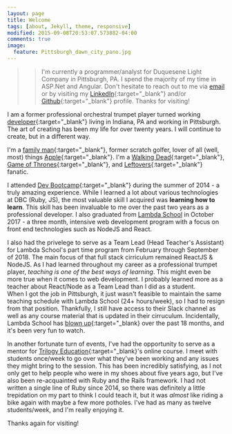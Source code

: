 ```yaml
---
layout: page
title: Welcome
tags: [about, Jekyll, theme, responsive]
modified: 2015-09-08T20:53:07.573882-04:00
comments: true
image:
  feature: Pittsburgh_dawn_city_pano.jpg
---
```


> > I'm currently a programmer/analyst for Duquesene Light Company in Pittsburgh, PA. I spend the majority of my time in ASP.Net and Angular. Don't hesitate to reach out to me via [email](mailto:dev.artist15@gmail.com) or by visiting my [LinkedIn](https://www.linkedin.com/pub/gregory-knudsen/41/b33/64){:target="_blank"} and/or [Github](https://github.com/gregknudsen){:target="_blank"} profile. Thanks for visiting!

I am a former professional orchestral trumpet player turned working [developer](http://www.github.com/gregknudsen){:target="_blank"} living in Indiana, PA and working in Pittsburgh. The art of creating has been my life for over twenty years. I will continue to create, but in a different way.

I'm a [family man](http://imgur.com/BAKjeyD){:target="_blank"}, <span id="former">former</span> scratch golfer, lover of all (well, most) things [Apple](http://www.apple.com){:target="_blank"}. I'm a [Walking Dead](http://www.amc.com/shows/the-walking-dead){:target="_blank"}, [Game of Thrones](http://www.hbo.com/game-of-thrones){:target="_blank"}, and [Leftovers](http://www.hbo.com/the-leftovers){:target="_blank"} fanatic.

I attended [Dev Bootcamp](http://devbootcamp.com/locations/new-york/){:target="_blank"} during the summer of 2014 - a truly amazing experience. While I learned a lot about various technologies at DBC (Ruby, JS), the most valuable skill I acquired was **learning how to learn**. This skill has been invaluable to me over the past two years as a professional developer.
I also graduated from [Lambda School](https://www.lambdaschool.com) in October 2017 - a three month, intensive web development program with a focus on front end technologies such as NodeJS and React.

I also had the privelege to serve as a Team Lead (Head Teacher's Assistant) for Lambda School's part time program from February through September of 2018. The main focus of that full stack cirriculum remained ReactJS &amp; NodeJS. As I had learned throughout my career as a professional trumpet player, *teaching is one of the best ways of learning*. This might even be more true when it comes to web development. I probably learned more as a teacher about React/Node as a Team Lead than I did as a student.\
When I got the job in Pittsburgh, it just wasn't feasible to maintain the same teaching schedule with Lambda School (24+ hours/week), so I had to resign from that position. Thankfully, I still have access to their Slack channel as well as any course material that is updated in their cirruculum. Incidentally, Lambda School has [blown up](https://www.forbes.com/sites/susanadams/2019/01/08/how-lambda-school-raised-30m-to-expand-its-income-sharing-tuition-plan-for-online-coding-students/#5541ce362c68){:target="_blank} over the past 18 months, and it's been very fun to watch.

In another fortunate turn of events, I've had the opportunity to serve as a mentor for [Trilogy Education](https://www.trilogyed.com/){:target="_blank}'s online course. I meet with students once/week to go over what they've been working and any issues they might bring to the session. This has been incredibly satisfying, as I not only get to help people who were in my shoes about five years ago, but I've also been re-acquainted with Ruby and the Rails framework. I had not written a single line of Ruby since 2014, so there was definitely a little trepidation on my part to think I could teach it, but it was *almost* like riding a bike again with maybe a few more potholes. I've had as many as twelve students/week, and I'm really enjoying it.

Thanks again for visiting!
